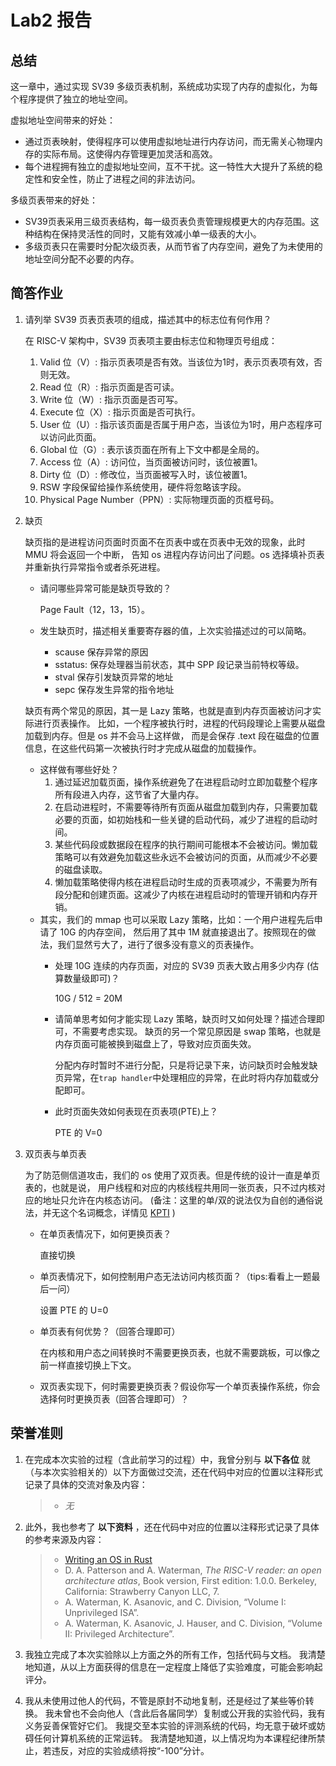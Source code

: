 # Lab2 报告

## 总结

这一章中，通过实现 SV39 多级页表机制，系统成功实现了内存的虚拟化，为每个程序提供了独立的地址空间。

虚拟地址空间带来的好处：

* 通过页表映射，使得程序可以使用虚拟地址进行内存访问，而无需关心物理内存的实际布局。这使得内存管理更加灵活和高效。
* 每个进程拥有独立的虚拟地址空间，互不干扰。这一特性大大提升了系统的稳定性和安全性，防止了进程之间的非法访问。

多级页表带来的好处：

* SV39页表采用三级页表结构，每一级页表负责管理规模更大的内存范围。这种结构在保持灵活性的同时，又能有效减小单一级表的大小。
* 多级页表只在需要时分配次级页表，从而节省了内存空间，避免了为未使用的地址空间分配不必要的内存。

## 简答作业

1. 请列举 SV39 页表页表项的组成，描述其中的标志位有何作用？

   在 RISC-V 架构中，SV39 页表项主要由标志位和物理页号组成：
   
   1. Valid 位（V）: 指示页表项是否有效。当该位为1时，表示页表项有效，否则无效。
   2. Read 位（R）: 指示页面是否可读。
   3. Write 位（W）: 指示页面是否可写。
   4. Execute 位（X）: 指示页面是否可执行。
   5. User 位（U）: 指示该页面是否属于用户态，当该位为1时，用户态程序可以访问此页面。
   6. Global 位（G）: 表示该页面在所有上下文中都是全局的。
   7. Access 位（A）: 访问位，当页面被访问时，该位被置1。
   8. Dirty 位（D）: 修改位，当页面被写入时，该位被置1。
   9. RSW 字段保留给操作系统使用，硬件将忽略该字段。
   10. Physical Page Number（PPN）: 实际物理页面的页框号码。


2. 缺页

   缺页指的是进程访问页面时页面不在页表中或在页表中无效的现象，此时 MMU 将会返回一个中断， 告知 os 进程内存访问出了问题。os 选择填补页表并重新执行异常指令或者杀死进程。 
   
   * 请问哪些异常可能是缺页导致的？ 
   
     Page Fault（12，13，15）。
   
   * 发生缺页时，描述相关重要寄存器的值，上次实验描述过的可以简略。 
     * scause 保存异常的原因
     * sstatus: 保存处理器当前状态，其中 SPP 段记录当前特权等级。
     * stval 保存引发缺页异常的地址
     * sepc 保存发生异常的指令地址
   
   缺页有两个常见的原因，其一是 Lazy 策略，也就是直到内存页面被访问才实际进行页表操作。 比如，一个程序被执行时，进程的代码段理论上需要从磁盘加载到内存。但是 os 并不会马上这样做， 而是会保存 .text 段在磁盘的位置信息，在这些代码第一次被执行时才完成从磁盘的加载操作。 
   
   * 这样做有哪些好处？
     1. 通过延迟加载页面，操作系统避免了在进程启动时立即加载整个程序所有段进入内存，这节省了大量内存。
     2. 在启动进程时，不需要等待所有页面从磁盘加载到内存，只需要加载必要的页面，如初始栈和一些关键的启动代码，减少了进程的启动时间。
     3. 某些代码段或数据段在程序的执行期间可能根本不会被访问。懒加载策略可以有效避免加载这些永远不会被访问的页面，从而减少不必要的磁盘读取。
     4. 懒加载策略使得内核在进程启动时生成的页表项减少，不需要为所有段分配和创建页面。这减少了内核在进程启动时的管理开销和内存开销。
   * 其实，我们的 mmap 也可以采取 Lazy 策略，比如：一个用户进程先后申请了 10G 的内存空间， 然后用了其中 1M 就直接退出了。按照现在的做法，我们显然亏大了，进行了很多没有意义的页表操作。 
     * 处理 10G 连续的内存页面，对应的 SV39 页表大致占用多少内存 (估算数量级即可)？
     
       10G / 512 = 20M
     * 请简单思考如何才能实现 Lazy 策略，缺页时又如何处理？描述合理即可，不需要考虑实现。 缺页的另一个常见原因是 swap 策略，也就是内存页面可能被换到磁盘上了，导致对应页面失效。 
     
       分配内存时暂时不进行分配，只是将记录下来，访问缺页时会触发缺页异常，在`trap handler`中处理相应的异常，在此时将内存加载或分配即可。
     * 此时页面失效如何表现在页表项(PTE)上？
     
       PTE 的 V=0


3. 双页表与单页表

   为了防范侧信道攻击，我们的 os 使用了双页表。但是传统的设计一直是单页表的，也就是说， 用户线程和对应的内核线程共用同一张页表，只不过内核对应的地址只允许在内核态访问。 (备注：这里的单/双的说法仅为自创的通俗说法，并无这个名词概念，详情见 [KPTI](https://en.wikipedia.org/wiki/Kernel_page-table_isolation) )

   - 在单页表情况下，如何更换页表？

     直接切换

   - 单页表情况下，如何控制用户态无法访问内核页面？（tips:看看上一题最后一问）

     设置 PTE 的 U=0
   
   - 单页表有何优势？（回答合理即可）
   
     在内核和用户态之间转换时不需要更换页表，也就不需要跳板，可以像之前一样直接切换上下文。
   
   - 双页表实现下，何时需要更换页表？假设你写一个单页表操作系统，你会选择何时更换页表（回答合理即可）？


## **荣誉准则**

1. 在完成本次实验的过程（含此前学习的过程）中，我曾分别与 **以下各位** 就（与本次实验相关的）以下方面做过交流，还在代码中对应的位置以注释形式记录了具体的交流对象及内容：

   > * *无*

2. 此外，我也参考了 **以下资料** ，还在代码中对应的位置以注释形式记录了具体的参考来源及内容：

   > * [Writing an OS in Rust](https://os.phil-opp.com)
   > * D. A. Patterson and A. Waterman, *The RISC-V reader: an open architecture atlas*, Book version, First edition: 1.0.0. Berkeley, California: Strawberry Canyon LLC, 7.
   > * A. Waterman, K. Asanovic, and C. Division, “Volume I: Unprivileged ISA”.
   > * A. Waterman, K. Asanovic, J. Hauser, and C. Division, “Volume II: Privileged Architecture”.

3. 我独立完成了本次实验除以上方面之外的所有工作，包括代码与文档。 我清楚地知道，从以上方面获得的信息在一定程度上降低了实验难度，可能会影响起评分。

4. 我从未使用过他人的代码，不管是原封不动地复制，还是经过了某些等价转换。 我未曾也不会向他人（含此后各届同学）复制或公开我的实验代码，我有义务妥善保管好它们。 我提交至本实验的评测系统的代码，均无意于破坏或妨碍任何计算机系统的正常运转。 我清楚地知道，以上情况均为本课程纪律所禁止，若违反，对应的实验成绩将按“-100”分计。